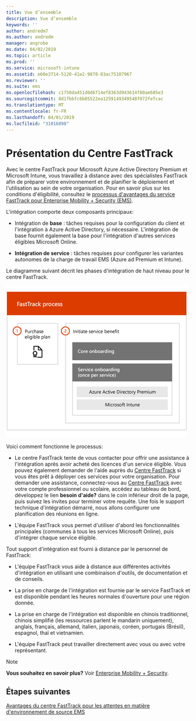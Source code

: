 ```yaml
---
title: Vue d’ensemble
description: Vue d’ensemble
keywords: ''
author: andredm7
ms.author: andredm
manager: angrobe
ms.date: 04/02/2019
ms.topic: article
ms.prod: ''
ms.service: microsoft-intune
ms.assetid: e60e3714-5120-41e2-9878-83ac75107967
ms.reviewer: ''
ms.suite: ems
ms.openlocfilehash: c1750da451d0d6714ef8363d943614f80ae685e3
ms.sourcegitcommit: 8d1fbbfc6b05522ea1259149349548f072fefcac
ms.translationtype: MT
ms.contentlocale: fr-FR
ms.lasthandoff: 04/01/2019
ms.locfileid: "31016898"
---
```

# <a name="fasttrack-center-benefit-overview"></a>Présentation du Centre FastTrack

Avec le centre FastTrack pour Microsoft Azure Active Directory Premium et Microsoft Intune, vous travaillez à distance avec des spécialistes FastTrack afin de préparer votre environnement et de planifier le déploiement et l'utilisation au sein de votre organisation. Pour en savoir plus sur les conditions d'éligibilité, consultez le [processus d'avantages du service FastTrack pour Enterprise Mobility + Security (EMS)](EMS-fasttrack-process.md).

L'intégration comporte deux composants principaux:

-   Intégration de **base** : tâches requises pour la configuration du client et l'intégration à Azure Active Directory, si nécessaire. L'intégration de base fournit également la base pour l'intégration d'autres services éligibles Microsoft Online.

-   **Intégration de service** : tâches requises pour configurer les variantes autonomes de la charge de travail EMS (Azure ad Premium et Intune).

Le diagramme suivant décrit les phases d'intégration de haut niveau pour le centre FastTrack.

![Les phases d'intégration de haut niveau de l'utilisation du centre FastTrack](./media/ft-onboarding-process.png)

Voici comment fonctionne le processus:

- Le centre FastTrack tente de vous contacter pour offrir une assistance à l'intégration après avoir acheté des licences d'un service éligible. Vous pouvez également demander de l'aide auprès du [Centre FastTrack](https://go.microsoft.com/fwlink/?linkid=780698) si vous êtes prêt à déployer ces services pour votre organisation. Pour demander une assistance, connectez-vous au [Centre FastTrack](https://go.microsoft.com/fwlink/?linkid=780698) avec votre compte professionnel ou scolaire, accédez au tableau de bord, développez le lien **besoin d'aide?** dans le coin inférieur droit de la page, puis suivez les invites pour terminer votre requête. Une fois le support technique d'intégration démarré, nous allons configurer une planification des réunions en ligne.

-   L'équipe FastTrack vous permet d'utiliser d'abord les fonctionnalités principales (communes à tous les services Microsoft Online), puis d'intégrer chaque service éligible.

Tout support d'intégration est fourni à distance par le personnel de FastTrack:

-   L'équipe FastTrack vous aide à distance aux différentes activités d'intégration en utilisant une combinaison d'outils, de documentation et de conseils.

-   La prise en charge de l'intégration est fournie par le service FastTrack et est disponible pendant les heures normales d'ouverture pour une région donnée.

-   La prise en charge de l'intégration est disponible en chinois traditionnel, chinois simplifié (les ressources parlent le mandarin uniquement), anglais, français, allemand, italien, japonais, coréen, portugais (Brésil), espagnol, thaï et vietnamien.

-   L'équipe FastTrack peut travailler directement avec vous ou avec votre représentant.

> [!NOTE]
> **Vous souhaitez en savoir plus?** Voir [Enterprise Mobility + Security](https://www.microsoft.com/cloud-platform/enterprise-mobility).

## <a name="next-steps"></a>Étapes suivantes

[Avantages du centre FastTrack pour les attentes en matière d'environnement de source EMS](EMS-source-environment-expectations.md)
